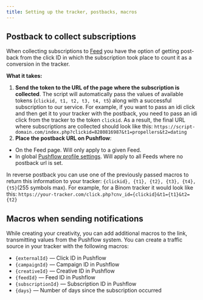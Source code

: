```yaml
---
title: Setting up the tracker, postbacks, macros
---
```



## Postback to collect subscriptions
When collecting subscriptions to [Feed](feed.md) you have the option of getting post-back from the click ID in which the subscription took place to count it as a conversion in the tracker.


**What it takes:**
1. **Send the token to the URL of the page where the subscription is collected**.  The script will automatically pass the values of available tokens (```clickid, t1, t2, t3, t4, t5```) along with a successful subscription to our service. For example, if you want to pass an idi click and then get it to your tracker with the postback, you need to pass an idi click from the tracker to the token ```clickid```. As a result, the final URL where subscriptions are collected should look like this: ```https://script-domain.com/index.php?clickid=8280816987&t1=propellers&t2=dating```
1. **Place the postback URL on Pushflow**:
  - On the Feed page. Will only apply to a given Feed.
  - In global [Pushflow profile settings](https://pushflow.net/app/options). Will apply to all Feeds where no postback url is set.

  In reverse postback you can use one of the previously passed macros to return this information to your tracker: ```{clickid}, {t1}, {t2}, {t3}, {t4}, {t5}```(255 symbols max).  For example, for a Binom tracker it would look like this: ```https://your-tracker.com/click.php?cnv_id={clickid}&t1={t1}&t2={t2}```

## Macros when sending notifications
While creating your creativity, you can add additional macros to the link, transmitting values from the Pushflow system. You can create a traffic source in your tracker with the following macros:
- ```{externalId}``` — Click ID in Pushflow
- ```{сampaignId}``` — Campaign ID in Pushflow
- ```{creativeId}``` — Creative ID in Pushflow
- ```{feedId}``` — Feed ID in Pushflow
- ```{subscriptionId}``` — Subscription ID in Pushflow
- ```{days}``` — Number of days since the subscription occurred
